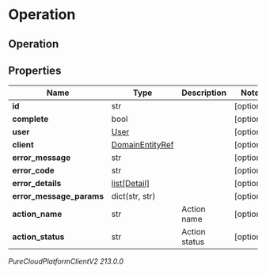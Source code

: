 # Operation

## Operation

## Properties

|Name | Type | Description | Notes|
|------------ | ------------- | ------------- | -------------|
| **id** | str |  | [optional] |
| **complete** | bool |  | [optional] |
| **user** | [User](User) |  | [optional] |
| **client** | [DomainEntityRef](DomainEntityRef) |  | [optional] |
| **error_message** | str |  | [optional] |
| **error_code** | str |  | [optional] |
| **error_details** | [list[Detail]](Detail) |  | [optional] |
| **error_message_params** | dict(str, str) |  | [optional] |
| **action_name** | str | Action name | [optional] |
| **action_status** | str | Action status | [optional] |



_PureCloudPlatformClientV2 213.0.0_
